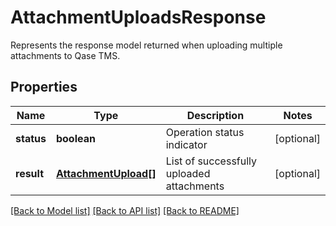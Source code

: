 # AttachmentUploadsResponse

Represents the response model returned when uploading multiple attachments to Qase TMS.

## Properties

Name | Type | Description | Notes
------------ | ------------- | ------------- | -------------
**status** | **boolean** | Operation status indicator | [optional]
**result** | [**AttachmentUpload[]**](AttachmentUpload.md) | List of successfully uploaded attachments | [optional]

[[Back to Model list]](../README.md#documentation-for-models) [[Back to API list]](../README.md#documentation-for-api-endpoints) [[Back to README]](../README.md)
